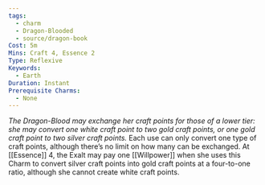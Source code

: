 ```yaml
---
tags:
  - charm
  - Dragon-Blooded
  - source/dragon-book
Cost: 5m
Mins: Craft 4, Essence 2
Type: Reflexive
Keywords:
  - Earth
Duration: Instant
Prerequisite Charms:
  - None
---
```

*The Dragon-Blood may exchange her craft points for those of a lower tier: she may convert one white craft point to two gold craft points, or one gold craft point to two silver craft points.*
Each use can only convert one type of craft points, although there’s no limit on how many can be exchanged. At [[Essence]] 4, the Exalt may pay one [[Willpower]] when she uses this Charm to convert silver craft points into gold craft points at a four-to-one ratio, although she cannot create white craft points.